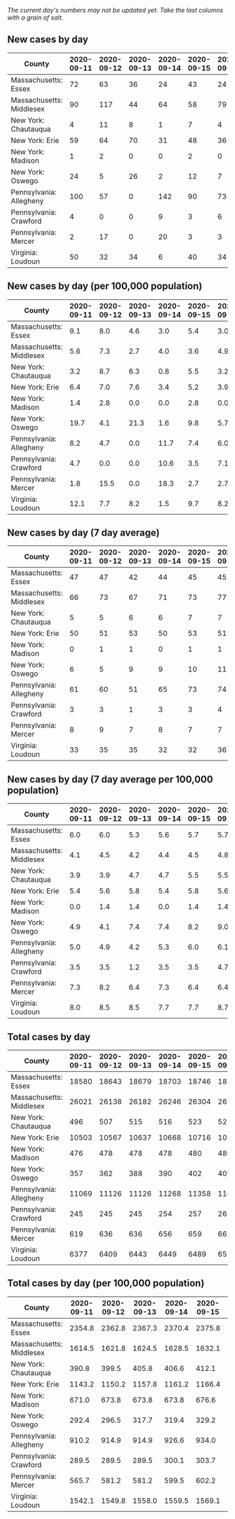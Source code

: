 _The current day's numbers may not be updated yet. Take the last columns with a grain of salt._
## New cases by day

| County | 2020-09-11 | 2020-09-12 | 2020-09-13 | 2020-09-14 | 2020-09-15 | 2020-09-16 | 2020-09-17 |
| --- | --- | --- | --- | --- | --- | --- | --- |
| Massachusetts: Essex | 72 | 63 | 36 | 24 | 43 | 24 | 45 |
| Massachusetts: Middlesex | 90 | 117 | 44 | 64 | 58 | 79 | 86 |
| New York: Chautauqua | 4 | 11 | 8 | 1 | 7 | 4 | 6 |
| New York: Erie | 59 | 64 | 70 | 31 | 48 | 36 | 81 |
| New York: Madison | 1 | 2 | 0 | 0 | 2 | 0 |  |
| New York: Oswego | 24 | 5 | 26 | 2 | 12 | 7 | 3 |
| Pennsylvania: Allegheny | 100 | 57 | 0 | 142 | 90 | 73 | 79 |
| Pennsylvania: Crawford | 4 | 0 | 0 | 9 | 3 | 6 | 20 |
| Pennsylvania: Mercer | 2 | 17 | 0 | 20 | 3 | 3 | 1 |
| Virginia: Loudoun | 50 | 32 | 34 | 6 | 40 | 34 | 44 |

## New cases by day (per 100,000 population)

| County | 2020-09-11 | 2020-09-12 | 2020-09-13 | 2020-09-14 | 2020-09-15 | 2020-09-16 | 2020-09-17 |
| --- | --- | --- | --- | --- | --- | --- | --- |
| Massachusetts: Essex | 9.1 | 8.0 | 4.6 | 3.0 | 5.4 | 3.0 | 5.7 |
| Massachusetts: Middlesex | 5.6 | 7.3 | 2.7 | 4.0 | 3.6 | 4.9 | 5.3 |
| New York: Chautauqua | 3.2 | 8.7 | 6.3 | 0.8 | 5.5 | 3.2 | 4.7 |
| New York: Erie | 6.4 | 7.0 | 7.6 | 3.4 | 5.2 | 3.9 | 8.8 |
| New York: Madison | 1.4 | 2.8 | 0.0 | 0.0 | 2.8 | 0.0 |  |
| New York: Oswego | 19.7 | 4.1 | 21.3 | 1.6 | 9.8 | 5.7 | 2.5 |
| Pennsylvania: Allegheny | 8.2 | 4.7 | 0.0 | 11.7 | 7.4 | 6.0 | 6.5 |
| Pennsylvania: Crawford | 4.7 | 0.0 | 0.0 | 10.6 | 3.5 | 7.1 | 23.6 |
| Pennsylvania: Mercer | 1.8 | 15.5 | 0.0 | 18.3 | 2.7 | 2.7 | 0.9 |
| Virginia: Loudoun | 12.1 | 7.7 | 8.2 | 1.5 | 9.7 | 8.2 | 10.6 |

## New cases by day (7 day average)

| County | 2020-09-11 | 2020-09-12 | 2020-09-13 | 2020-09-14 | 2020-09-15 | 2020-09-16 | 2020-09-17 |
| --- | --- | --- | --- | --- | --- | --- | --- |
| Massachusetts: Essex | 47 | 47 | 42 | 44 | 45 | 45 | 44 |
| Massachusetts: Middlesex | 66 | 73 | 67 | 71 | 73 | 77 | 77 |
| New York: Chautauqua | 5 | 5 | 6 | 6 | 7 | 7 | 6 |
| New York: Erie | 50 | 51 | 53 | 50 | 53 | 51 | 56 |
| New York: Madison | 0 | 1 | 1 | 0 | 1 | 1 |  |
| New York: Oswego | 6 | 5 | 9 | 9 | 10 | 11 | 11 |
| Pennsylvania: Allegheny | 61 | 60 | 51 | 65 | 73 | 74 | 77 |
| Pennsylvania: Crawford | 3 | 3 | 1 | 3 | 3 | 4 | 6 |
| Pennsylvania: Mercer | 8 | 9 | 7 | 8 | 7 | 7 | 7 |
| Virginia: Loudoun | 33 | 35 | 35 | 32 | 32 | 36 | 34 |

## New cases by day (7 day average per 100,000 population)

| County | 2020-09-11 | 2020-09-12 | 2020-09-13 | 2020-09-14 | 2020-09-15 | 2020-09-16 | 2020-09-17 |
| --- | --- | --- | --- | --- | --- | --- | --- |
| Massachusetts: Essex | 6.0 | 6.0 | 5.3 | 5.6 | 5.7 | 5.7 | 5.6 |
| Massachusetts: Middlesex | 4.1 | 4.5 | 4.2 | 4.4 | 4.5 | 4.8 | 4.8 |
| New York: Chautauqua | 3.9 | 3.9 | 4.7 | 4.7 | 5.5 | 5.5 | 4.7 |
| New York: Erie | 5.4 | 5.6 | 5.8 | 5.4 | 5.8 | 5.6 | 6.1 |
| New York: Madison | 0.0 | 1.4 | 1.4 | 0.0 | 1.4 | 1.4 |  |
| New York: Oswego | 4.9 | 4.1 | 7.4 | 7.4 | 8.2 | 9.0 | 9.0 |
| Pennsylvania: Allegheny | 5.0 | 4.9 | 4.2 | 5.3 | 6.0 | 6.1 | 6.3 |
| Pennsylvania: Crawford | 3.5 | 3.5 | 1.2 | 3.5 | 3.5 | 4.7 | 7.1 |
| Pennsylvania: Mercer | 7.3 | 8.2 | 6.4 | 7.3 | 6.4 | 6.4 | 6.4 |
| Virginia: Loudoun | 8.0 | 8.5 | 8.5 | 7.7 | 7.7 | 8.7 | 8.2 |

## Total cases by day

| County | 2020-09-11 | 2020-09-12 | 2020-09-13 | 2020-09-14 | 2020-09-15 | 2020-09-16 | 2020-09-17 |
| --- | --- | --- | --- | --- | --- | --- | --- |
| Massachusetts: Essex | 18580 | 18643 | 18679 | 18703 | 18746 | 18770 | 18815 |
| Massachusetts: Middlesex | 26021 | 26138 | 26182 | 26246 | 26304 | 26383 | 26469 |
| New York: Chautauqua | 496 | 507 | 515 | 516 | 523 | 527 | 533 |
| New York: Erie | 10503 | 10567 | 10637 | 10668 | 10716 | 10752 | 10833 |
| New York: Madison | 476 | 478 | 478 | 478 | 480 | 480 |  |
| New York: Oswego | 357 | 362 | 388 | 390 | 402 | 409 | 412 |
| Pennsylvania: Allegheny | 11069 | 11126 | 11126 | 11268 | 11358 | 11431 | 11510 |
| Pennsylvania: Crawford | 245 | 245 | 245 | 254 | 257 | 263 | 283 |
| Pennsylvania: Mercer | 619 | 636 | 636 | 656 | 659 | 662 | 663 |
| Virginia: Loudoun | 6377 | 6409 | 6443 | 6449 | 6489 | 6523 | 6567 |

## Total cases by day (per 100,000 population)

| County | 2020-09-11 | 2020-09-12 | 2020-09-13 | 2020-09-14 | 2020-09-15 | 2020-09-16 | 2020-09-17 |
| --- | --- | --- | --- | --- | --- | --- | --- |
| Massachusetts: Essex | 2354.8 | 2362.8 | 2367.3 | 2370.4 | 2375.8 | 2378.9 | 2384.6 |
| Massachusetts: Middlesex | 1614.5 | 1621.8 | 1624.5 | 1628.5 | 1632.1 | 1637.0 | 1642.3 |
| New York: Chautauqua | 390.8 | 399.5 | 405.8 | 406.6 | 412.1 | 415.3 | 420.0 |
| New York: Erie | 1143.2 | 1150.2 | 1157.8 | 1161.2 | 1166.4 | 1170.3 | 1179.2 |
| New York: Madison | 671.0 | 673.8 | 673.8 | 673.8 | 676.6 | 676.6 |  |
| New York: Oswego | 292.4 | 296.5 | 317.7 | 319.4 | 329.2 | 334.9 | 337.4 |
| Pennsylvania: Allegheny | 910.2 | 914.9 | 914.9 | 926.6 | 934.0 | 940.0 | 946.5 |
| Pennsylvania: Crawford | 289.5 | 289.5 | 289.5 | 300.1 | 303.7 | 310.8 | 334.4 |
| Pennsylvania: Mercer | 565.7 | 581.2 | 581.2 | 599.5 | 602.2 | 605.0 | 605.9 |
| Virginia: Loudoun | 1542.1 | 1549.8 | 1558.0 | 1559.5 | 1569.1 | 1577.4 | 1588.0 |
